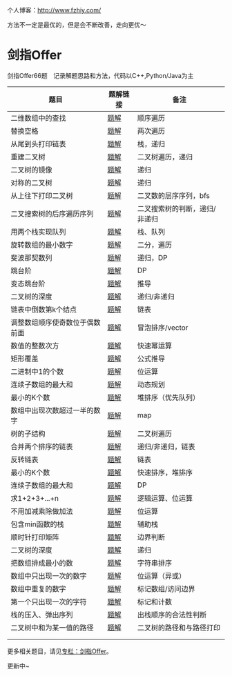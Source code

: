 个人博客：http://www.fzhiy.com/

方法不一定是最优的，但是会不断改善，走向更优～

# 剑指Offer
剑指Offer66题　记录解题思路和方法，代码以C++,Python/Java为主



| 题目                           | 题解链接                                                     | 备注                          |
| ------------------------------ | ------------------------------------------------------------ | ----------------------------- |
| 二维数组中的查找               | [题解](http://47.106.207.151/exercises/jianzhioffer/136.html) | 顺序遍历                      |
| 替换空格                       | [题解](http://47.106.207.151/exercises/jianzhioffer/137.html) | 两次遍历                      |
| 从尾到头打印链表               | [题解](http://47.106.207.151/exercises/jianzhioffer/135.html) | 栈，递归                      |
| 重建二叉树                     | [题解](http://47.106.207.151/exercises/jianzhioffer/134.html) | 二叉树遍历，递归              |
| 二叉树的镜像                   | [题解](http://47.106.207.151/exercises/jianzhioffer/133.html) | 递归                          |
| 对称的二叉树                   | [题解](http://47.106.207.151/exercises/jianzhioffer/132.html) | 递归                          |
| 从上往下打印二叉树             | [题解](http://47.106.207.151/exercises/jianzhioffer/131.html) | 二叉数的层序序列，bfs         |
| 二叉搜索树的后序遍历序列       | [题解](http://47.106.207.151/exercises/jianzhioffer/130.html) | 二叉搜索树的判断，递归/非递归 |
| 用两个栈实现队列               | [题解](http://47.106.207.151/exercises/jianzhioffer/128.html) | 栈、队列                      |
| 旋转数组的最小数字             | [题解](http://47.106.207.151/exercises/jianzhioffer/127.html) | 二分，遍历                    |
| 斐波那契数列                   | [题解](http://47.106.207.151/exercises/jianzhioffer/126.html) | 递归，DP                      |
| 跳台阶                         | [题解](http://47.106.207.151/exercises/jianzhioffer/125.html) | DP                            |
| 变态跳台阶                     | [题解](http://47.106.207.151/exercises/jianzhioffer/124.html) | 推导                          |
| 二叉树的深度                   | [题解](http://47.106.207.151/exercises/jianzhioffer/123.html) | 递归/非递归                   |
| 链表中倒数第k个结点            | [题解](http://47.106.207.151/exercises/jianzhioffer/117.html) | 链表                          |
| 调整数组顺序使奇数位于偶数前面 | [题解](http://47.106.207.151/exercises/jianzhioffer/119.html) | 冒泡排序/vector               |
| 数值的整数次方                 | [题解](http://47.106.207.151/exercises/jianzhioffer/120.html) | 快速幂运算                    |
| 矩形覆盖                       | [题解](http://47.106.207.151/exercises/jianzhioffer/121.html) | 公式推导                      |
| 二进制中1的个数                | [题解](http://47.106.207.151/exercises/jianzhioffer/122.html) | 位运算                        |
| 连续子数组的最大和             | [题解](https://blog.csdn.net/feng_zhiyu/article/details/82087565) | 动态规划                      |
| 最小的K个数                    | [题解](https://blog.csdn.net/feng_zhiyu/article/details/82086505) | 堆排序（优先队列）            |
| 数组中出现次数超过一半的数字   | [题解](http://47.106.207.151/exercises/jianzhioffer/114.html) | map                           |
| 树的子结构                     | [题解](http://47.106.207.151/exercises/jianzhioffer/115.html) | 二叉树遍历                    |
| 合并两个排序的链表             | [题解](http://47.106.207.151/exercises/jianzhioffer/116.html) | 递归/非递归，链表             |
| 反转链表                       | [题解](http://47.106.207.151/exercises/jianzhioffer/118.html) | 链表                          |
| 最小的K个数                    | [题解](http://47.106.207.151/exercises/jianzhioffer/113.html) | 快速排序，堆排序              |
| 连续子数组的最大和             | [题解](http://47.106.207.151/exercises/jianzhioffer/112.html) | DP                            |
| 求1+2+3+...+n                  | [题解](http://47.106.207.151/exercises/jianzhioffer/111.html) | 逻辑运算、位运算              |
| 不用加减乘除做加法             | [题解](http://47.106.207.151/exercises/jianzhioffer/110.html) | 位运算                        |
| 包含min函数的栈                | [题解](http://47.106.207.151/exercises/jianzhioffer/108.html) | 辅助栈                        |
| 顺时针打印矩阵                 | [题解](http://47.106.207.151/exercises/jianzhioffer/109.html) | 边界判断                      |
| 二叉树的深度                   | [题解](http://47.106.207.151/exercises/jianzhioffer/141.html) | 递归                          |
| 把数组排成最小的数             | [题解](http://47.106.207.151/exercises/jianzhioffer/142.html) | 字符串排序                    |
| 数组中只出现一次的数字         | [题解](http://47.106.207.151/exercises/jianzhioffer/143.html) | 位运算（异或）                |
| 数组中重复的数字               | [题解](http://47.106.207.151/exercises/jianzhioffer/184.html) | 标记数组/访问边界             |
| 第一个只出现一次的字符         | [题解](http://47.106.207.151/exercises/jianzhioffer/185.html) | 标记和计数                    |
| 栈的压入、弹出序列             | [题解](http://47.106.207.151/exercises/jianzhioffer/186.html) | 出栈顺序的合法性判断          |
| 二叉树中和为某一值的路径       | [题解](http://47.106.207.151/exercises/jianzhioffer/187.html) | 二叉树的路径和与路径打印      |
|                                |                                                              |                               |
|                                |                                                              |                               |

更多相关题目，请见[专栏：剑指Offer](https://blog.csdn.net/column/details/24185.html)。

更新中~
